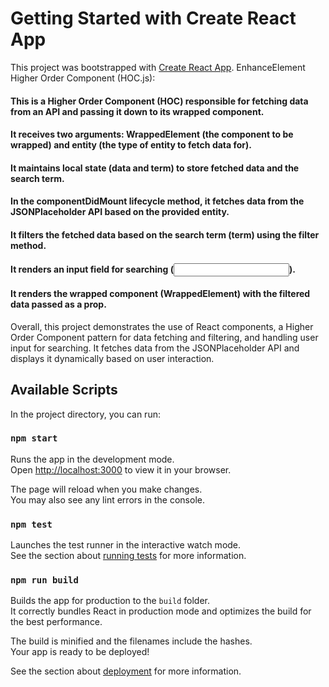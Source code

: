 # Getting Started with Create React App

This project was bootstrapped with [Create React App](https://github.com/facebook/create-react-app).
EnhanceElement Higher Order Component (HOC.js):

#### This is a Higher Order Component (HOC) responsible for fetching data from an API and passing it down to its wrapped component.
#### It receives two arguments: WrappedElement (the component to be wrapped) and entity (the type of entity to fetch data for).
#### It maintains local state (data and term) to store fetched data and the search term.
#### In the componentDidMount lifecycle method, it fetches data from the JSONPlaceholder API based on the provided entity.
#### It filters the fetched data based on the search term (term) using the filter method.
#### It renders an input field for searching (<input type="text">).
#### It renders the wrapped component (WrappedElement) with the filtered data passed as a prop.

Overall, this project demonstrates the use of React components, a Higher Order Component pattern for data fetching and filtering, and handling user input for searching. It fetches data from the JSONPlaceholder API and displays it dynamically based on user interaction.

## Available Scripts

In the project directory, you can run:

### `npm start`

Runs the app in the development mode.\
Open [http://localhost:3000](http://localhost:3000) to view it in your browser.

The page will reload when you make changes.\
You may also see any lint errors in the console.

### `npm test`

Launches the test runner in the interactive watch mode.\
See the section about [running tests](https://facebook.github.io/create-react-app/docs/running-tests) for more information.

### `npm run build`

Builds the app for production to the `build` folder.\
It correctly bundles React in production mode and optimizes the build for the best performance.

The build is minified and the filenames include the hashes.\
Your app is ready to be deployed!

See the section about [deployment](https://facebook.github.io/create-react-app/docs/deployment) for more information.
